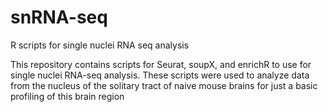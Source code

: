 # snRNA-seq
R scripts for single nuclei RNA seq analysis

This repository contains scripts for Seurat, soupX, and enrichR to use for single nuclei RNA-seq analysis. These scripts were used to analyze data from the nucleus of the solitary tract of naive mouse brains for just a basic profiling of this brain region
